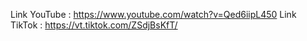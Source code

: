 Link YouTube : https://www.youtube.com/watch?v=Qed6iipL450
Link TikTok  : https://vt.tiktok.com/ZSdjBsKfT/

